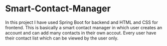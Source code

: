 # Smart-Contact-Manager
In this project I have used Spring Boot for backend and HTML and CSS for frontend.
This is basically a smart contact manager in which user creates an account and can add many contacts in their own accout.
Every user have their contact list which can be viewed by the user only.
